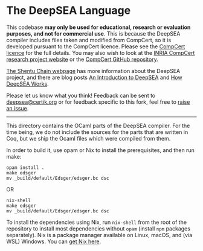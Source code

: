 # The DeepSEA Language

This codebase **may only be used for educational, research or evaluation purposes, and not for commercial use**.
This is because the DeepSEA compiler includes files taken and modified from CompCert, so it is developed pursuant to the CompCert licence. Please see the [CompCert licence](./CompCert-LICENSE.txt) for the full details. You may also wish to look at the [INRIA CompCert research project website](https://compcert.org) or the [CompCert GitHub repository](https://github.com/AbsInt/CompCert).  

[The Shentu Chain webpage](https://www.shentu.technology/technology#deepsea)
has more information about the DeepSEA project, and there are blog posts [An Introduction to DeepSEA](https://certik.io/blog/technology/an-introduction-to-deepsea) and [How DeepSEA Works](https://certik.io/blog/technology/how-deepsea-works-with-an-example-token-contact/).

Please let us know what you think! Feedback can be sent to deepsea@certik.org or for feedback specific to this fork, feel free to [raise an issue](https://github.com/Coda-Coda/deepsea-1/issues/new). 


-----


This directory contains the OCaml parts of the DeepSEA compiler. For the
time being, we do not include the sources for the parts that are written in
Coq, but we ship the Ocaml files which were compiled from them.

In order to build it, use opam or Nix to install the prerequisites, and then run make:

```
opam install .
make edsger
mv _build/default/Edsger/edsger.bc dsc
```

OR

```
nix-shell
make edsger
mv _build/default/Edsger/edsger.bc dsc
```


To install the dependencies using Nix, run `nix-shell` from the root of the repository to install most dependencies without `opam` (install `npm` packages separately). Nix is a package manager available on Linux, macOS, and (via WSL) Windows. You can [get Nix here](https://nixos.org/guides/install-nix.html).